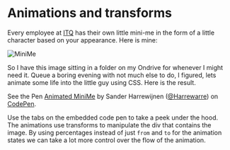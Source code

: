 # Animations and transforms

Every employee at [ITQ](http://www.itq.nl) has their own little mini-me in the form of a little character based on your appearance. Here is mine:

![MiniMe](/content/animations-and-transforms/minime-front.png)

So I have this image sitting in a folder on my Ondrive for whenever I might need it. Queue a boring evening with not much else to do, I figured, lets animate some life into the little guy using CSS. Here is the result.

<p data-height="550" data-theme-id="14183" data-slug-hash="NGQJZb" data-default-tab="result" data-user="Harrewarre" class='codepen'>See the Pen <a href='http://codepen.io/Harrewarre/pen/NGQJZb/'>Animated MiniMe</a> by Sander Harrewijnen (<a href='http://codepen.io/Harrewarre'>@Harrewarre</a>) on <a href='http://codepen.io'>CodePen</a>.</p>
<script async src="//assets.codepen.io/assets/embed/ei.js"></script>

Use the tabs on the embedded code pen to take a peek under the hood. The animations use transforms to manipulate the div that contains the image. By using percentages instead of just `from` and `to` for the animation states we can take a lot more control over the flow of the animation.